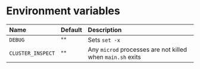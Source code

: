 
# Environment variables
Name                | Default                 | Description
:--                 | :--                     | :--
`DEBUG`             | ""                      | Sets `set -x`
`CLUSTER_INSPECT`   | ""                      | Any `microd` processes are not killed when `main.sh` exits
